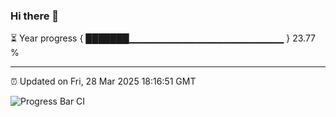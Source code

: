### Hi there 👋

⏳ Year progress { ███████▁▁▁▁▁▁▁▁▁▁▁▁▁▁▁▁▁▁▁▁▁▁▁ } 23.77 %

---

⏰ Updated on Fri, 28 Mar 2025 18:16:51 GMT

![Progress Bar CI](https://github.com/code-lakshay/GitHub-Actions-Demo/workflows/Progress%20Bar%20CI/badge.svg)
